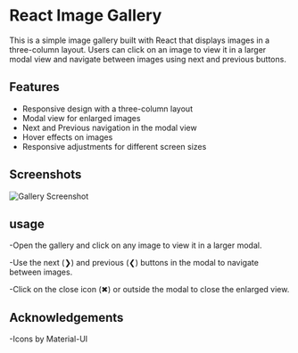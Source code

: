 # React Image Gallery

This is a simple image gallery built with React that displays images in a three-column layout. Users can click on an image to view it in a larger modal view and navigate between images using next and previous buttons.

## Features

- Responsive design with a three-column layout
- Modal view for enlarged images
- Next and Previous navigation in the modal view
- Hover effects on images
- Responsive adjustments for different screen sizes


## Screenshots

![Gallery Screenshot](path/to/screenshot.jpg)


## usage

  -Open the gallery and click on any image to view it in a larger modal.

  -Use the next (❯) and previous (❮) buttons in the modal to navigate between images.

  -Click on the close icon (✖) or outside the modal to close the enlarged view.


## Acknowledgements
  -Icons by Material-UI
